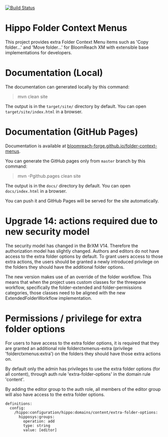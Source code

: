 [![Build Status](https://travis-ci.org/bloomreach-forge/folder-context-menus.svg?branch=develop)](https://travis-ci.org/bloomreach-forge/folder-context-menus)

# Hippo Folder Context Menus

This project provides extra Folder Context Menu items such as 'Copy folder...' and 'Move folder...'
for BloomReach XM with extensible base implementations for developers.

# Documentation (Local)

The documentation can generated locally by this command:

 > mvn clean site

The output is in the ```target/site/``` directory by default. You can open ```target/site/index.html``` in a browser.

# Documentation (GitHub Pages)

Documentation is available at [bloomreach-forge.github.io/folder-context-menus](https://bloomreach-forge.github.io/folder-context-menus).

You can generate the GitHub pages only from ```master``` branch by this command:

 > mvn -Pgithub.pages clean site

The output is in the ```docs/``` directory by default. You can open ```docs/index.html``` in a browser.

You can push it and GitHub Pages will be served for the site automatically.



# Upgrade 14: actions required due to new security model

The security model has changed in the BrXM V14. Therefore the authorization model has slightly changed. 
Authors and editors do not have access to the extra folder options by default. To grant users access to those 
extra actions, the users should be granted a newly introduced privilege on the folders they should have 
the additional folder options.

The new version makes use of an override of the folder workflow. This means that when the project uses custom classes 
for the threepane workflow, specifically the folder-extended and folder-permissions categories, those classes need to 
be aligned with the new ExtendedFolderWorkflow implementation. 


# Permissions / privilege for extra folder options

For users to have access to the extra folder options, it is required that they are granted an additional 
role folderctxmenus-extra (privilege 'folderctxmenus:extra') on the folders they should have those extra actions on.   

By default only the admin has privileges to use the extra folder options (for all content), through 
auth rule 'extra-folder-options' in the domain rule 'content'.

By adding the editor group to the auth role, all members of the editor group will also have access to the extra 
folder options.

```
definitions:
  config:
    /hippo:configuration/hippo:domains/content/extra-folder-options:
      hipposys:groups:
        operation: add
        type: string
        value: [editor]
```
